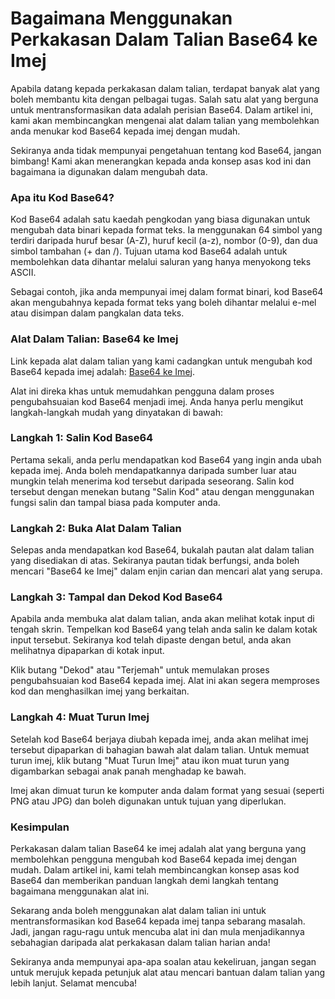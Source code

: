 Bagaimana Menggunakan Perkakasan Dalam Talian Base64 ke Imej
============================================================

Apabila datang kepada perkakasan dalam talian, terdapat banyak alat yang boleh membantu kita dengan pelbagai tugas. Salah satu alat yang berguna untuk mentransformasikan data adalah perisian Base64. Dalam artikel ini, kami akan membincangkan mengenai alat dalam talian yang membolehkan anda menukar kod Base64 kepada imej dengan mudah.

Sekiranya anda tidak mempunyai pengetahuan tentang kod Base64, jangan bimbang! Kami akan menerangkan kepada anda konsep asas kod ini dan bagaimana ia digunakan dalam mengubah data.

### Apa itu Kod Base64?

Kod Base64 adalah satu kaedah pengkodan yang biasa digunakan untuk mengubah data binari kepada format teks. Ia menggunakan 64 simbol yang terdiri daripada huruf besar (A-Z), huruf kecil (a-z), nombor (0-9), dan dua simbol tambahan (+ dan /). Tujuan utama kod Base64 adalah untuk membolehkan data dihantar melalui saluran yang hanya menyokong teks ASCII.

Sebagai contoh, jika anda mempunyai imej dalam format binari, kod Base64 akan mengubahnya kepada format teks yang boleh dihantar melalui e-mel atau disimpan dalam pangkalan data teks.

### Alat Dalam Talian: Base64 ke Imej

Link kepada alat dalam talian yang kami cadangkan untuk mengubah kod Base64 kepada imej adalah: [Base64 ke Imej](https://base64decodeonline.com/ms/base64-decoders/base64-to-image).

Alat ini direka khas untuk memudahkan pengguna dalam proses pengubahsuaian kod Base64 menjadi imej. Anda hanya perlu mengikut langkah-langkah mudah yang dinyatakan di bawah:

### Langkah 1: Salin Kod Base64

Pertama sekali, anda perlu mendapatkan kod Base64 yang ingin anda ubah kepada imej. Anda boleh mendapatkannya daripada sumber luar atau mungkin telah menerima kod tersebut daripada seseorang. Salin kod tersebut dengan menekan butang "Salin Kod" atau dengan menggunakan fungsi salin dan tampal biasa pada komputer anda.

### Langkah 2: Buka Alat Dalam Talian

Selepas anda mendapatkan kod Base64, bukalah pautan alat dalam talian yang disediakan di atas. Sekiranya pautan tidak berfungsi, anda boleh mencari "Base64 ke Imej" dalam enjin carian dan mencari alat yang serupa.

### Langkah 3: Tampal dan Dekod Kod Base64

Apabila anda membuka alat dalam talian, anda akan melihat kotak input di tengah skrin. Tempelkan kod Base64 yang telah anda salin ke dalam kotak input tersebut. Sekiranya kod telah dipaste dengan betul, anda akan melihatnya dipaparkan di kotak input.

Klik butang "Dekod" atau "Terjemah" untuk memulakan proses pengubahsuaian kod Base64 kepada imej. Alat ini akan segera memproses kod dan menghasilkan imej yang berkaitan.

### Langkah 4: Muat Turun Imej

Setelah kod Base64 berjaya diubah kepada imej, anda akan melihat imej tersebut dipaparkan di bahagian bawah alat dalam talian. Untuk memuat turun imej, klik butang "Muat Turun Imej" atau ikon muat turun yang digambarkan sebagai anak panah menghadap ke bawah.

Imej akan dimuat turun ke komputer anda dalam format yang sesuai (seperti PNG atau JPG) dan boleh digunakan untuk tujuan yang diperlukan.

### Kesimpulan

Perkakasan dalam talian Base64 ke imej adalah alat yang berguna yang membolehkan pengguna mengubah kod Base64 kepada imej dengan mudah. Dalam artikel ini, kami telah membincangkan konsep asas kod Base64 dan memberikan panduan langkah demi langkah tentang bagaimana menggunakan alat ini.

Sekarang anda boleh menggunakan alat dalam talian ini untuk mentransformasikan kod Base64 kepada imej tanpa sebarang masalah. Jadi, jangan ragu-ragu untuk mencuba alat ini dan mula menjadikannya sebahagian daripada alat perkakasan dalam talian harian anda!

Sekiranya anda mempunyai apa-apa soalan atau kekeliruan, jangan segan untuk merujuk kepada petunjuk alat atau mencari bantuan dalam talian yang lebih lanjut. Selamat mencuba!